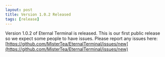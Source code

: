 ```yaml
---
layout: post
title: Version 1.0.2 Released
tags: [release]
---
```


Version 1.0.2 of Eternal Terminal is released.  This is our first public release so we expect some people to have issues.  Please report any issues here: [https://github.com/MisterTea/EternalTerminal/issues/new](https://github.com/MisterTea/EternalTerminal/issues/new)
